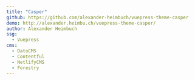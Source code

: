 ```yaml
---
title: "Casper"
github: https://github.com/alexander-heimbuch/vuepress-theme-casper
demo: http://alexander.heimbu.ch/vuepress-theme-casper/
author: Alexander Heimbuch
ssg:
  - Vuepress
cms:
  - DatoCMS
  - Contentful
  - NetlifyCMS
  - Forestry
---
```

